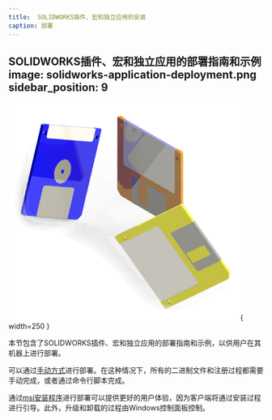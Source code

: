 ```yaml
---
title:  SOLIDWORKS插件、宏和独立应用的安装
caption: 部署
---
```

 SOLIDWORKS插件、宏和独立应用的部署指南和示例
image: solidworks-application-deployment.png
sidebar_position: 9
---
![SOLIDWORKS应用程序的部署](solidworks-application-deployment.png){ width=250 }

本节包含了SOLIDWORKS插件、宏和独立应用的部署指南和示例，以供用户在其机器上进行部署。

可以通过[手动方式](manual)进行部署。在这种情况下，所有的二进制文件和注册过程都需要手动完成，或者通过命令行脚本完成。

通过[msi安装程序](installer)进行部署可以提供更好的用户体验，因为客户端将通过安装过程进行引导。此外，升级和卸载的过程由Windows控制面板控制。
